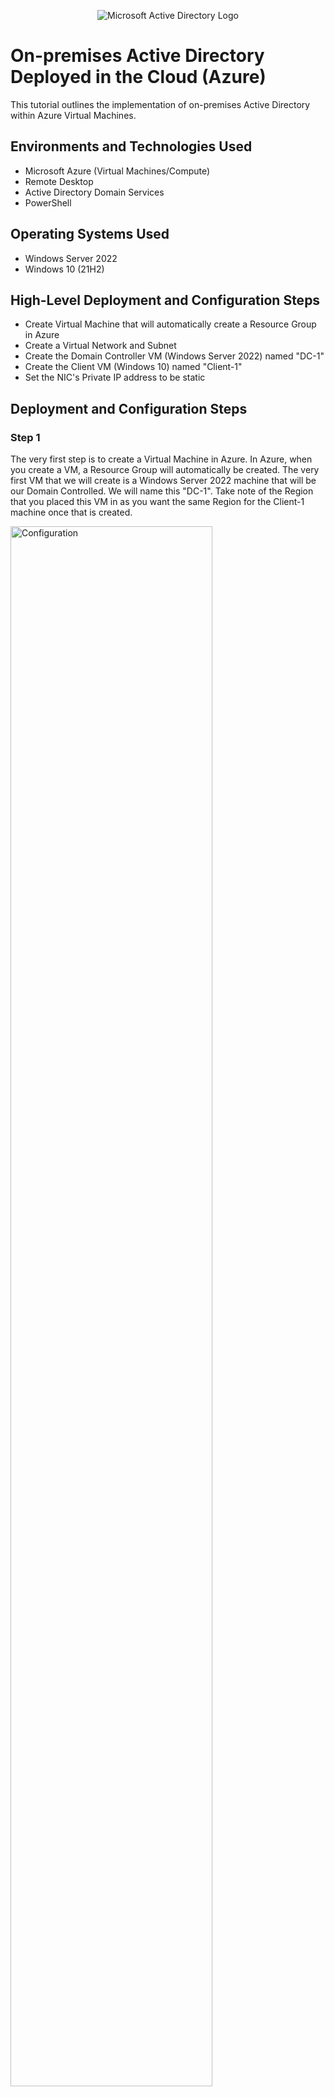 <p align="center">
<img src="https://i.imgur.com/pU5A58S.png" alt="Microsoft Active Directory Logo"/>
</p>

<h1>On-premises Active Directory Deployed in the Cloud (Azure)</h1>
This tutorial outlines the implementation of on-premises Active Directory within Azure Virtual Machines.<br />

<h2>Environments and Technologies Used</h2>

- Microsoft Azure (Virtual Machines/Compute)
- Remote Desktop
- Active Directory Domain Services
- PowerShell

<h2>Operating Systems Used </h2>

- Windows Server 2022
- Windows 10 (21H2)

<h2>High-Level Deployment and Configuration Steps</h2>

- Create Virtual Machine that will automatically create a Resource Group in Azure
- Create a Virtual Network and Subnet
- Create the Domain Controller VM (Windows Server 2022) named "DC-1"
- Create the Client VM (Windows 10) named "Client-1"
- Set the NIC's Private IP address to be static


<h2>Deployment and Configuration Steps</h2>

<p>
<h3>Step 1</h3>The very first step is to create a Virtual Machine in Azure. In Azure, when you create a VM, a Resource Group will automatically be created. The very first VM that we will create is a Windows Server 2022 machine that will be our Domain Controlled. We will name this "DC-1". Take note of the Region that you placed this VM in as you want the same Region for the Client-1 machine once that is created. 
</p>
<p>
<img src="https://i.imgur.com/2MvyY8e.png" height="80%" width="80%" alt="Configuration"/>
</p>
<p>
  <img src="https://i.imgur.com/51nioYx.png" height="80%" width="80%" />
</p>
<p>
Make sure that your configurations look like the the screenshots above.<br><br>
  <b>Note:</b> you will be asked to create a username and password for admin rights. Go ahead and create that to your liking, just make sure you remember your credentials as you will need them later on in this lab. 
</p>
<br />

<h3>Step 2</h3>
<p>Next we want to create a second VM only this time we want to set the Image for Windows 10. Also making sure that you are in the same Resource Group that was created for step 1, and make sure you are on the same Region. Check configurations with the screenshot below. </p>
<img src="https://i.imgur.com/cSV3Ina.png" height="80%" width="80%" /><br>
<p>Click Next: Disk and then Next: Networking on the lower part of the portal. Before we Review and Create this VM we want to make sure that it is in the same virtual network and subnet. In this section we want to make sure we click on "AD-Lab-vnet" or whatever you named your resource group, usually it is the defualt selection, the same for the Subet drop down menu. Now, we wait for the machine to be created.</p>
<p>
  <img src="https://i.imgur.com/MDQild4.png" height="80%" width="80%" /><br>
</p>

<p>
  <h3>Step 3</h3>
The very next step is to set the Domain Controllers IP address to Static as the default is Dynamic. To do this click on the DC-1 VM in the VM section of Azure. On the left hand menu you will see Networking.
<img src="https://i.imgur.com/YBj9dtZ.png" height="80%" width="80%" /><br>
Once in the Networking section, click on the "Network Interface:" The one in the screenshot below is dc-1354_z1, your machine might have a different interace name but it will be in the same section.
<img src="https://i.imgur.com/irTlvzM.png" height="80%" width="80%" />
In the Network Interface section, you will see a section on the left that is called "Settings" and under Settings you will see IP configuration. Click that. Once in the IP Configuration section you will see ipconfig1. Click on that and make sure that you have the Assigned IP address set to "Static" like the image below. Make sure to hit Save at the top.
<img src="https://i.imgur.com/2Do6Yo8.png" height="80%" width="80%" />

</p>

<p>
  This is how you set up and configure both the DC and Client VM. Hope this helps. 
<p>


  <br />
